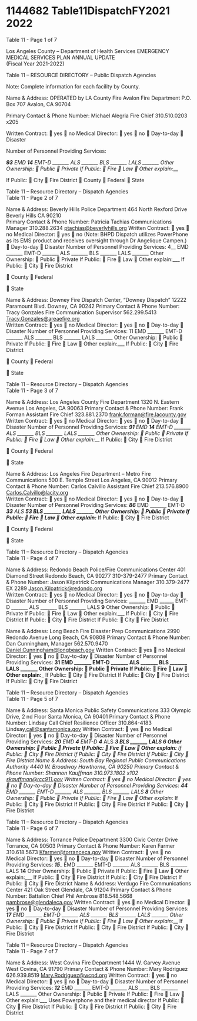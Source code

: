 # 1144682 Table11DispatchFY2021 2022

Table 11 - Page 1 of 7 
 
Los Angeles County – Department of Health Services 
EMERGENCY MEDICAL SERVICES PLAN 
ANNUAL UPDATE  
(Fiscal Year 2021-2022) 
 
 
 
 
Table 11 – RESOURCE DIRECTORY –   Public Dispatch Agencies 
         
 
Note:  Complete information for each facility by County. 
 
 
Name & Address: OPERATED by LA County Fire 
Avalon Fire Department 
P.O. Box 707 
Avalon, CA 90704 
 
Primary Contact & Phone Number: 
Michael Alegria 
Fire Chief 
310.510.0203 x205 
 
Written Contract: 
 yes 
 no 
Medical Director: 
 yes 
 no 
  Day-to-day 
  Disaster 
 
Number of Personnel Providing Services: 
 
____93___ EMD ___14___ EMT-D _______ ALS 
_______ BLS _______ LALS _______ Other 
Ownership: 
 Public 
 Private 
If Public: 
 Fire 
 Law 
 Other explain:___ 
 
If Public: 
 City 
 Fire District 
 County 
 Federal 
 State 
 
 
  
 
 

 
 
Table 11 – Resource Directory – Dispatch Agencies  
Table 11 - Page 2 of 7 
 
 
Name & Address: 
Beverly Hills Police Department 
464 North Rexford Drive 
Beverly Hills CA 90210  
Primary Contact & Phone Number: 
Patricia Tachias 
Communications Manager 
310.288.2634 
ptachias@beverlyhills.org 
Written Contract: 
 yes 
 no 
Medical Director: 
 yes 
 no 
(Note: BHPD 
Dispatch utilizes 
PowerPhone as its 
EMS product and 
receives oversight 
through Dr 
Angelique 
Campen.) 
  Day-to-day 
  Disaster 
Number of Personnel Providing Services: 
4__ EMD _______ EMT-D _______ ALS 
_______ BLS _______ LALS _______ Other 
Ownership: 
 Public 
 Private 
If Public: 
 Fire 
 Law 
 Other explain:___ 
If Public: 
 City 
 Fire District 
 
 County 
 Federal 
 
 State 
 
 
 
 
Name & Address: 
Downey Fire Dispatch Center, “Downey Dispatch” 
12222 Paramount Blvd. 
Downey, CA 90242 
Primary Contact & Phone Number: 
Tracy Gonzales 
Fire Communication Supervisor 
562.299.5413 
Tracy.Gonzales@areaefire.org  
Written Contract: 
 yes 
 no 
Medical Director: 
 yes 
 no 
  Day-to-day 
  Disaster 
Number of Personnel Providing Services: 
11 EMD _______ EMT-D _______ ALS 
_______ BLS _______ LALS _______ Other 
Ownership: 
 Public 
 Private 
If Public: 
 Fire 
 Law 
 Other explain:___ 
If Public: 
 City 
 Fire District 
 
 County 
 Federal 
 
 State 
 

 
 
Table 11 – Resource Directory – Dispatch Agencies  
Table 11 - Page 3 of 7 
 
 
 
 
 
 
Name & Address: 
Los Angeles County Fire Department 
1320 N. Eastern Avenue 
Los Angeles, CA 90063 
Primary Contact & Phone Number: 
Frank Forman 
Assistant Fire Chief 
323.881.2370 
frank.forman@fire.lacounty.gov  
Written 
Contract: 
 yes 
 no 
Medical Director: 
 yes 
 no 
  Day-to-day 
  Disaster 
Number of Personnel Providing Services: 
____91__ EMD ___14____ EMT-D _______ ALS 
_______ BLS _______ LALS _______ Other 
Ownership: 
 Public 
 Private 
If Public: 
 Fire 
 Law 
 Other explain:___ 
If Public: 
 City 
 Fire District 
 
 County 
 Federal 
 
 State 
 
Name & Address: 
Los Angeles Fire Department – Metro Fire Communications 
500 E. Temple Street 
Los Angeles, CA 90012 
Primary Contact & Phone Number: 
Carlos Calvillo 
Assistant Fire Chief 
213.576.8900 
Carlos.Calvillo@lacity.org  
Written 
Contract: 
 yes 
 no 
Medical Director: 
 yes 
 no 
  Day-to-day 
  Disaster 
Number of Personnel Providing Services: 
___86___ EMD _______ EMT-D ____33___ ALS 
____53__ BLS _______ LALS _______ Other 
Ownership: 
 Public 
 Private 
If Public: 
 Fire 
 Law 
 Other explain:___ 
If Public: 
 City 
 Fire District 
 
 County 
 Federal 
 
 State 
 

 
 
Table 11 – Resource Directory – Dispatch Agencies  
Table 11 - Page 4 of 7 
 
 
 
 
Name & Address: 
Redondo Beach Police/Fire Communications Center 
401 Diamond Street 
Redondo Beach, CA 90277 
310-379-2477 
Primary Contact & Phone Number: 
Jason Kilpatrick 
Communications Manager 
310.379-2477  EX 2289 
Jason.Kilpatrick@redondo.org  
Written 
Contract: 
 yes 
 no 
Medical Director: 
 yes 
 no 
  Day-to-day 
  Disaster 
Number of Personnel Providing Services: 
_______ EMD ______ EMT-D _______ ALS 
_______ BLS _______ LALS ____9____ Other 
Ownership: 
 Public 
 Private 
If Public: 
 Fire 
 Law 
 Other explain:___ 
If Public: 
 City 
 Fire District 
If Public: 
 City 
 Fire District 
If Public: 
 City 
 Fire District 
 
 
 
Name & Address: 
Long Beach Fire Disaster Prep Communications 
2990 Redondo Avenue 
Long Beach, CA 90808 
Primary Contact & Phone Number: 
Dan Cunningham, Manager 
562.570.9470 
Daniel.Cunningham@longbeach.gov 
Written Contract: 
 yes 
 no 
Medical Director: 
 yes 
 no 
  Day-to-day 
  Disaster 
Number of Personnel Providing Services: 
____31__ EMD _______ EMT-D _______ ALS 
_______ BLS _______ LALS _______ Other 
Ownership: 
 Public 
 Private 
If Public: 
 Fire 
 Law 
 Other explain:___ 
If Public: 
 City 
 Fire District 
If Public: 
 City 
 Fire District 
If Public: 
 City 
 Fire District 

 
 
Table 11 – Resource Directory – Dispatch Agencies  
Table 11 - Page 5 of 7 
 
 
 
 
 
Name & Address: 
Santa Monica Public Safety Communications 
333 Olympic Drive, 2
nd
 Floor 
Santa Monica, CA 90401 
Primary Contact & Phone Number: 
Lindsay Call 
Chief Resilience Officer 
310.864-4183 
Lindsay,call@santamonica.gov 
Written 
Contract: 
 yes 
 no 
Medical Director: 
 yes 
 no 
  Day-to-day 
  Disaster 
Number of Personnel Providing Services: 
____20___ EMD ____4____ EMT-D ___4____ ALS 
_____3__ BLS _______ LALS ____6___ Other 
Ownership: 
 Public 
 Private 
If Public: 
 Fire 
 Law 
 Other explain:___ 
If Public: 
 City 
 Fire District 
If Public: 
 City 
 Fire District 
If Public: 
 City 
 Fire District 
Name & Address: 
South Bay Regional Public Communications Authority 
4440 W. Broadway 
Hawthorne, CA 90250 
Primary Contact & Phone Number: 
Shannon Kauffman 
310.973.1802 x102 
skauffman@rcc911.gov 
Written 
Contract: 
 yes 
 no 
Medical Director: 
 yes 
 no 
  Day-to-day 
  Disaster 
Number of Personnel Providing Services: 
___44__ EMD _______ EMT-D _______ ALS 
_______ BLS _______ LALS ____8___ Other 
Ownership: 
 Public 
 Private 
If Public: 
 Fire 
 Law 
 Other explain:___ 
If Public: 
 City 
 Fire District 
If Public: 
 City 
 Fire District 
If Public: 
 City 
 Fire District 

 
 
Table 11 – Resource Directory – Dispatch Agencies  
Table 11 - Page 6 of 7 
 
 
 
 
 
Name & Address: 
Torrance Police Department 
3300 Civic Center Drive 
Torrance, CA 90503 
Primary Contact & Phone Number: 
Karen Farmer 
310.618.5673 
Kfarmer@torranceca.gov 
Written 
Contract: 
 yes 
 no 
Medical Director: 
 yes 
 no 
  Day-to-day 
  Disaster 
Number of Personnel Providing Services: 
___15____ EMD _______ EMT-D _______ ALS 
_______ BLS _______ LALS ____14____ Other 
Ownership: 
 Public 
 Private 
If Public: 
 Fire 
 Law 
 Other explain:___ 
If Public: 
 City 
 Fire District 
If Public: 
 City 
 Fire District 
If Public: 
 City 
 Fire District 
Name & Address: 
Verdugo Fire Communications Center 
421 Oak Street 
Glendale, CA 91204 
Primary Contact & Phone Number: 
Battalion  Chief Phil Ambrose 
818.548.5668 
pambrose@glendaleca.gov 
Written 
Contract: 
 yes 
 no 
Medical Director: 
 yes 
 no 
  Day-to-day 
  Disaster 
Number of Personnel Providing Services: 
____17___ EMD _______ EMT-D _______ ALS 
_______ BLS _______ LALS _______ Other 
Ownership: 
 Public 
 Private 
If Public: 
 Fire 
 Law 
 Other explain:___ 
If Public: 
 City 
 Fire District 
If Public: 
 City 
 Fire District 
If  Public: 
 City 
 Fire District 

 
 
Table 11 – Resource Directory – Dispatch Agencies  
Table 11 - Page 7 of 7 
 
 
 
Name & Address: 
West Covina Fire Department 
1444 W. Garvey Avenue 
West Covina, CA 91790 
Primary Contact & Phone Number: 
Mary Rodriguez 
626.939.8519 
Mary.Rodriguez@wcpd.org 
Written 
Contract: 
 yes 
 no 
Medical Director: 
 yes 
 no 
  Day-to-day 
  Disaster 
Number of Personnel Providing Services: 
___12___ EMD _______ EMT-D _______ ALS 
____ BLS _______ LALS _______ Other 
Ownership: 
 Public 
 Private 
If Public: 
 Fire 
 Law 
 Other explain:___ 
Uses Powerphone 
and their medical 
director 
If Public: 
 City 
 Fire District 
If Public: 
 City 
 Fire District 
If Public: 
 City 
 Fire District
